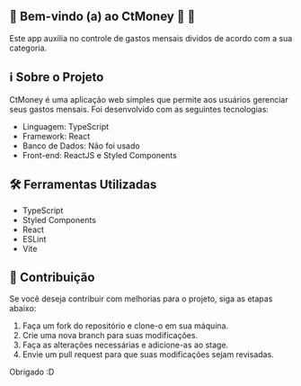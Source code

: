 ##  🎉 **Bem-vindo (a) ao CtMoney 💸** 🚀

Este app auxilia no controle de gastos mensais dividos de acordo com a sua categoria.

## ℹ️ Sobre o Projeto

CtMoney é uma aplicação web simples que permite aos usuários gerenciar seus gastos mensais. Foi desenvolvido com as seguintes tecnologias:

- Linguagem: TypeScript
- Framework: React
- Banco de Dados: Não foi usado
- Front-end: ReactJS e Styled Components

## 🛠️ Ferramentas Utilizadas

- TypeScript
- Styled Components
- React
- ESLint
- Vite


## 📝 Contribuição

Se você deseja contribuir com melhorias para o projeto, siga as etapas abaixo:

1. Faça um fork do repositório e clone-o em sua máquina.
2. Crie uma nova branch para suas modificações.
3. Faça as alterações necessárias e adicione-as ao stage.
4. Envie um pull request para que suas modificações sejam revisadas.

Obrigado :D
